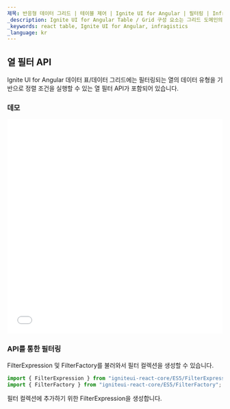 ```yaml
---
제목: 반응형 데이터 그리드 | 테이블 제어 | Ignite UI for Angular | 필터링 | Infragistics
_description: Ignite UI for Angular Table / Grid 구성 요소는 그리드 도메인의 복잡성을 관리 가능한 API로 단순화하여 사용자가 데이터 컬렉션을 바인딩 할 수 있도록합니다.
_keywords: react table, Ignite UI for Angular, infragistics
_language: kr
---
```


## 열 필터 API

Ignite UI for Angular 데이터 표/데이터 그리드에는 필터링되는 열의 데이터 유형을 기반으로 정렬 조건을 실행할 수 있는 열 필터 API가 포함되어 있습니다.

### 데모

<div class="sample-container loading" style="height: 500px">
    <iframe id="live-grid-overview-sample-iframe" src='{environment:demosBaseUrl}/grids/data-grid-column-filtering' width="100%" height="100%" seamless frameBorder="0" onload="onXPlatSampleIframeContentLoaded(this);"></iframe>
</div>

<div class="divider--half"></div>

### API를 통한 필터링

FilterExpression 및 FilterFactory를 불러와서 필터 컬렉션을 생성할 수 있습니다.

```ts
import { FilterExpression } from "igniteui-react-core/ES5/FilterExpression";
import { FilterFactory } from "igniteui-react-core/ES5/FilterFactory";
```

필터 컬렉션에 추가하기 위한 FilterExpression을 생성합니다.
